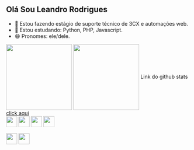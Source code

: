 ## Olá Sou Leandro Rodrigues

- 🔭 Estou fazendo estágio de suporte técnico de 3CX e automações web. 
- 🌱 Estou estudando: Python, PHP, Javascript.
- 😄 Pronomes: ele/dele.
<div>
  <picture>
  <source 
    srcset="https://github-readme-stats.vercel.app/api?username=LeandroRodrigues-Dev&show_icons=true&theme=dracula&locale=PT-br&count_private=true"
    media="(prefers-color-scheme: dark)"
  />
  <source
    srcset="https://github-readme-stats.vercel.app/api?username=LeandroRodrigues-Dev&show_icons=true"
    media="(prefers-color-scheme: light), (prefers-color-scheme: no-preference)"
  />
  <source
    srcset="https://github-readme-stats.vercel.app/api?username=LeandroRodrigues-Dev&show_icons=true"
    media="(prefers-color-scheme: light), (prefers-color-scheme: no-preference)"
  />
  <img height = "180vh" align="center" src="https://github-readme-stats.vercel.app/api?username=LeandroRodrigues-Dev&show_icons=true" />
  </picture>

  <picture>
  <source 
    srcset="https://github-readme-stats.vercel.app/api/top-langs/?username=LeandroRodrigues-Dev&hide_progress=true&show_icons=true&theme=dracula&locale=PT-br&count_private=true"
    media="(prefers-color-scheme: dark)"
  />
  <source
    srcset="https://github-readme-stats.vercel.app/api?username=LeandroRodrigues-Dev&show_icons=true"
    media="(prefers-color-scheme: light), (prefers-color-scheme: no-preference)"
  />
  <source
    srcset="https://github-readme-stats.vercel.app/api?username=LeandroRodrigues-Dev&show_icons=true"
    media="(prefers-color-scheme: light), (prefers-color-scheme: no-preference)"
  />
  <img height = "180vh" align="center" src="https://github-readme-stats.vercel.app/api?username=LeandroRodrigues-Dev&show_icons=true" />
  </picture>
  Link do github stats <a href="https://github.com/anuraghazra/github-readme-stats/blob/master/readme.md#deploy-on-your-own-vercel-instance">click aqui</a>
</div>

<div style="display: inline_block">
  <img align="center" height = "30vh" src="https://cdn.jsdelivr.net/gh/devicons/devicon/icons/php/php-original.svg"/>
  <img align="center" height = "30vh" src="https://cdn.jsdelivr.net/gh/devicons/devicon/icons/html5/html5-original.svg"/>
  <img align="center" height = "30vh" src="https://cdn.jsdelivr.net/gh/devicons/devicon/icons/javascript/javascript-original.svg"/>
  <img align="center" height = "30vh" src="https://cdn.jsdelivr.net/gh/devicons/devicon/icons/python/python-original.svg"/>
</div>
<br>
<div>
  <a href="mailto:leandrorodrigues131531@gmail.com" target="_blank"><img align="center" height = "30vh" src="https://img.shields.io/badge/Gmail-D14836?style=for-the-badge&logo=gmail&logoColor=white" target="_blank"/></a>
  <a href="www.linkedin.com/in/leandrodrigues1604" target="_blank"><img align="center" height = "30vh" src="https://img.shields.io/badge/LinkedIn-0077B5?style=for-the-badge&logo=linkedin&logoColor=white" target="_blank"/></a>
</div>
